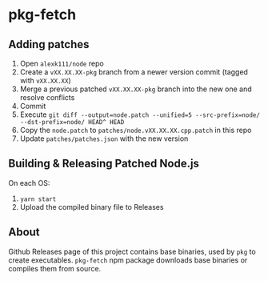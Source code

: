 # pkg-fetch

## Adding patches

1. Open `alexk111/node` repo
2. Create a `vXX.XX.XX-pkg` branch from a newer version commit (tagged with `vXX.XX.XX`)
3. Merge a previous patched `vXX.XX.XX-pkg` branch into the new one and resolve conflicts
4. Commit
5. Execute `git diff --output=node.patch --unified=5 --src-prefix=node/ --dst-prefix=node/ HEAD^ HEAD`
6. Copy the `node.patch` to `patches/node.vXX.XX.XX.cpp.patch` in this repo
7. Update `patches/patches.json` with the new version

## Building & Releasing Patched Node.js

On each OS:

1. `yarn start`
2. Upload the compiled binary file to Releases

## About

Github Releases page of this project contains base binaries,
used by `pkg` to create executables. `pkg-fetch` npm package
downloads base binaries or compiles them from source.
